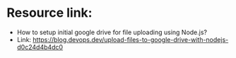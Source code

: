 # Resource link:
* How to setup initial google drive for file uploading using Node.js?
* Link: https://blog.devops.dev/upload-files-to-google-drive-with-nodejs-d0c24d4b4dc0
